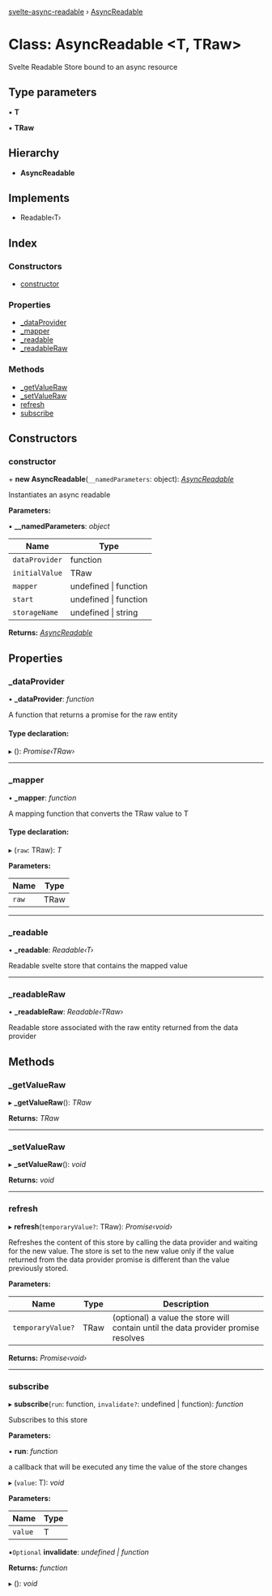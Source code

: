 [svelte-async-readable](../README.md) › [AsyncReadable](asyncreadable.md)

# Class: AsyncReadable <**T, TRaw**>

Svelte Readable Store bound to an async resource

## Type parameters

▪ **T**

▪ **TRaw**

## Hierarchy

* **AsyncReadable**

## Implements

* Readable‹T›

## Index

### Constructors

* [constructor](asyncreadable.md#constructor)

### Properties

* [_dataProvider](asyncreadable.md#_dataprovider)
* [_mapper](asyncreadable.md#_mapper)
* [_readable](asyncreadable.md#_readable)
* [_readableRaw](asyncreadable.md#_readableraw)

### Methods

* [_getValueRaw](asyncreadable.md#_getvalueraw)
* [_setValueRaw](asyncreadable.md#_setvalueraw)
* [refresh](asyncreadable.md#refresh)
* [subscribe](asyncreadable.md#subscribe)

## Constructors

###  constructor

\+ **new AsyncReadable**(`__namedParameters`: object): *[AsyncReadable](asyncreadable.md)*

Instantiates an async readable

**Parameters:**

▪ **__namedParameters**: *object*

Name | Type |
------ | ------ |
`dataProvider` | function |
`initialValue` | TRaw |
`mapper` | undefined &#124; function |
`start` | undefined &#124; function |
`storageName` | undefined &#124; string |

**Returns:** *[AsyncReadable](asyncreadable.md)*

## Properties

###  _dataProvider

• **_dataProvider**: *function*

A function that returns a promise for the raw entity

#### Type declaration:

▸ (): *Promise‹TRaw›*

___

###  _mapper

• **_mapper**: *function*

A mapping function that converts the TRaw value to T

#### Type declaration:

▸ (`raw`: TRaw): *T*

**Parameters:**

Name | Type |
------ | ------ |
`raw` | TRaw |

___

###  _readable

• **_readable**: *Readable‹T›*

Readable svelte store that contains the mapped value

___

###  _readableRaw

• **_readableRaw**: *Readable‹TRaw›*

Readable store associated with the raw entity returned from the data provider

## Methods

###  _getValueRaw

▸ **_getValueRaw**(): *TRaw*

**Returns:** *TRaw*

___

###  _setValueRaw

▸ **_setValueRaw**(): *void*

**Returns:** *void*

___

###  refresh

▸ **refresh**(`temporaryValue?`: TRaw): *Promise‹void›*

Refreshes the content of this store by calling the data provider and waiting for the new value.
The store is set to the new value only if the value returned from the data provider promise is different than
the value previously stored.

**Parameters:**

Name | Type | Description |
------ | ------ | ------ |
`temporaryValue?` | TRaw | (optional) a value the store will contain until the data provider promise resolves  |

**Returns:** *Promise‹void›*

___

###  subscribe

▸ **subscribe**(`run`: function, `invalidate?`: undefined | function): *function*

Subscribes to this store

**Parameters:**

▪ **run**: *function*

a callback that will be executed any time the value of the store changes

▸ (`value`: T): *void*

**Parameters:**

Name | Type |
------ | ------ |
`value` | T |

▪`Optional`  **invalidate**: *undefined | function*

**Returns:** *function*

▸ (): *void*
